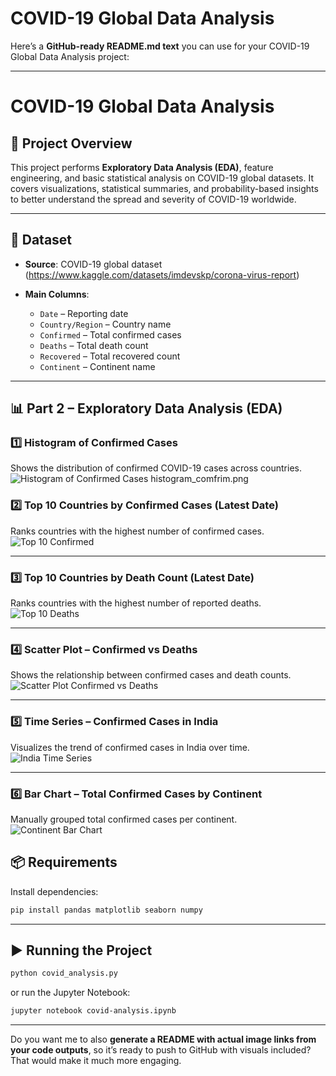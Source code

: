 # COVID-19 Global Data Analysis
Here’s a **GitHub-ready README.md text** you can use for your COVID-19 Global Data Analysis project:

---

# COVID-19 Global Data Analysis

## 📌 Project Overview

This project performs **Exploratory Data Analysis (EDA)**, feature engineering, and basic statistical analysis on COVID-19 global datasets.
It covers visualizations, statistical summaries, and probability-based insights to better understand the spread and severity of COVID-19 worldwide.

---

## 📂 Dataset

* **Source**: COVID-19 global dataset (https://www.kaggle.com/datasets/imdevskp/corona-virus-report)
* **Main Columns**:

  * `Date` – Reporting date
  * `Country/Region` – Country name
  * `Confirmed` – Total confirmed cases
  * `Deaths` – Total death count
  * `Recovered` – Total recovered count
  * `Continent` – Continent name

---

## 📊 Part 2 – Exploratory Data Analysis (EDA)

### 1️⃣ Histogram of Confirmed Cases

Shows the distribution of confirmed COVID-19 cases across countries.
![Histogram of Confirmed Cases](images/histogram_comfrim.png)
histogram_comfrim.png

### 2️⃣ Top 10 Countries by Confirmed Cases (Latest Date)

Ranks countries with the highest number of confirmed cases.
![Top 10 Confirmed](images/top_10_country.png)

---

### 3️⃣ Top 10 Countries by Death Count (Latest Date)

Ranks countries with the highest number of reported deaths.
![Top 10 Deaths](images/top_10_country_deaths.png)

---

### 4️⃣ Scatter Plot – Confirmed vs Deaths

Shows the relationship between confirmed cases and death counts.
![Scatter Plot Confirmed vs Deaths](images/Scatter_plotconfirmed.png)

---

### 5️⃣ Time Series – Confirmed Cases in India

Visualizes the trend of confirmed cases in India over time.
![India Time Series](images/time_series.png)

---

### 6️⃣ Bar Chart – Total Confirmed Cases by Continent

Manually grouped total confirmed cases per continent.
![Continent Bar Chart](images/total_confrim_continent.png)


## 📦 Requirements

Install dependencies:

```bash
pip install pandas matplotlib seaborn numpy
```

---

## ▶️ Running the Project

```bash
python covid_analysis.py
```

or run the Jupyter Notebook:

```bash
jupyter notebook covid-analysis.ipynb
```

---

Do you want me to also **generate a README with actual image links from your code outputs**, so it’s ready to push to GitHub with visuals included? That would make it much more engaging.
